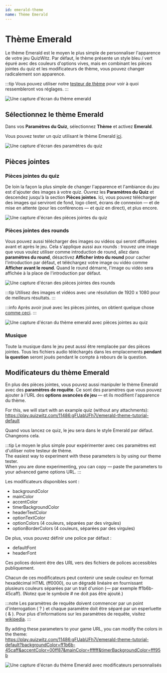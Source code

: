 ```yaml
---
id: emerald-theme
name: Thème Emerald
---
```


# Thème Emerald

Le thème Emerald est le moyen le plus simple de personnaliser l'apparence de votre jeu QuizWitz. Par défaut, le thème présente un style bleu / vert épuré avec des couleurs d'options vives, mais en combinant les pièces jointes du quiz et les modificateurs de thème, vous pouvez changer radicalement son apparence.

:::tip
Vous pouvez utiliser notre [testeur de thème](https://client.quizwitz.com/test.html?theme=emerald) pour voir à quoi ressembleront vos réglages.
:::

![Une capture d'écran du thème emerald](/images/emerald/emerald.png)

## Sélectionnez le thème Emerald

Dans vos **Paramètres du Quiz**, sélectionnez **Thème** et activez **Emerald**.

Vous pouvez tester un quiz utilisant le thème Emerald [ici](https://play.quizwitz.com/11486:gFUabUFh7i/emerald-theme-tutorial-default).

![Une capture d'écran des paramètres du quiz](/images/emerald/quiz-settings.png)

## Pièces jointes

### Pièces jointes du quiz

De loin la façon la plus simple de changer l'apparence et l'ambiance du jeu est d'ajouter des images à votre quiz. Ouvrez les **Paramètres du Quiz** et descendez jusqu'à la section **Pièces jointes**. Ici, vous pouvez télécharger des images qui serviront de fond, logo client, écrans de connexion — et de mise en attente (pour les conférences — et quiz en direct), et plus encore.

![Une capture d'écran des pièces jointes du quiz](/images/emerald/quiz-attachments.png)

### Pièces jointes des rounds

Vous pouvez aussi télécharger des images ou vidéos qui seront diffusées avant et après le jeu. Cela s'applique aussi aux rounds : trouvez une image que vous voulez utiliser comme introduction de round, allez dans **paramètres du round**, désactivez **Afficher intro du round** pour cacher l'introduction par défaut, et téléchargez votre image ou vidéo comme **Afficher avant le round**. Quand le round démarre, l'image ou vidéo sera affichée à la place de l'introduction par défaut.

![Une capture d'écran des pièces jointes des rounds](/images/emerald/round-settings.png)

:::tip
Utilisez des images et vidéos avec une résolution de 1920 x 1080 pour de meilleurs résultats.
:::

:::info
Après avoir joué avec les pièces jointes, on obtient quelque chose [comme ceci](https://play.quizwitz.com/11487:ACz546ejAV/emerald-theme-tutorial-background-logo).
:::

![Une capture d'écran du thème emerald avec pièces jointes au quiz](/images/emerald/emerald-with-attachments.png)

### Musique

Toute la musique dans le jeu peut aussi être remplacée par des pièces jointes. Tous les fichiers audio téléchargés dans les emplacements **pendant la question** seront joués pendant le compte à rebours de la question.

## Modificateurs du thème Emerald

En plus des pièces jointes, vous pouvez aussi manipuler le thème Emerald avec des **paramètres de requête**. Ce sont des paramètres que vous pouvez ajouter à l'URL des **options avancées de jeu** — et ils modifient l'apparence du thème.

For this, we will start with an example quiz (without any attachments):\
https://play.quizwitz.com/11486:gFUabUFh7i/emerald-theme-tutorial-default

Quand vous lancez ce quiz, le jeu sera dans le style Emerald par défaut. Changeons cela.

:::tip
Le moyen le plus simple pour expérimenter avec ces paramètres est d'utiliser notre testeur de thème.\
The easiest way to experiment with these parameters is by using our theme tester.\
When you are done experimenting, you can copy — paste the parameters to your advanced game options URL.
:::

Les modificateurs disponibles sont :

- backgroundColor
- mainColor
- accentColor
- timerBackgroundColor
- headerTextColor
- optionTextColor
- optionColors (4 couleurs, séparées par des virgules)
- optionBorderColors (4 couleurs, séparées par des virgules)

De plus, vous pouvez définir une police par défaut :

- defaultFont
- headerFont

Ces polices doivent être des URL vers des fichiers de polices accessibles publiquement.

Chacun de ces modificateurs peut contenir une seule couleur en format hexadécimal HTML (ff0000), ou un dégradé linéaire en fournissant plusieurs couleurs séparées par un trait d'union (— par exemple ff1b6b-45caff). (Notez que le symbole # ne doit pas être ajouté.)

:::note
Les paramètres de requête doivent commencer par un point d'interrogation ( ? ) et chaque paramètre doit être séparé par un esperluette ( & ). Pour plus d'informations sur les paramètres de requête, visitez [wikipedia](https://fr.wikipedia.org/wiki/Chaîne_de_requête).
:::

By adding these parameters to your game URL, you can modify the colors in the theme:\
https://play.quizwitz.com/11486:gFUabUFh7i/emerald-theme-tutorial-default?backgroundColor=ff1b6b-45caff&accentColor=00ff87&mainColor=ffffff&timerBackgroundColor=fff95b

![Une capture d'écran du thème Emerald avec modificateurs personnalisés](/images/emerald/theme_properties.png)
